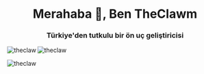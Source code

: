 <h1 align="center">Merahaba 👋, Ben TheClawm</h1>
<h3 align="center">Türkiye'den tutkulu bir ön uç geliştiricisi</h3>

<img align = "left" src = "https://github-readme-stats.vercel.app/api/top-langs?username=theclaw&show_icons=true&locale=tr&layout=compact" alt="theclaw" /></p>

<p> <img align = "center" src = "https://github-readme-stats.vercel.app/api?username=theclaw&show_icons=true&locale=en" alt = "theclaw" /></p>

<p><img align = "center" src = "https://github-readme-streak-stats.herokuapp.com/?user=theclaw&" alt = "theclaw" /></p>
